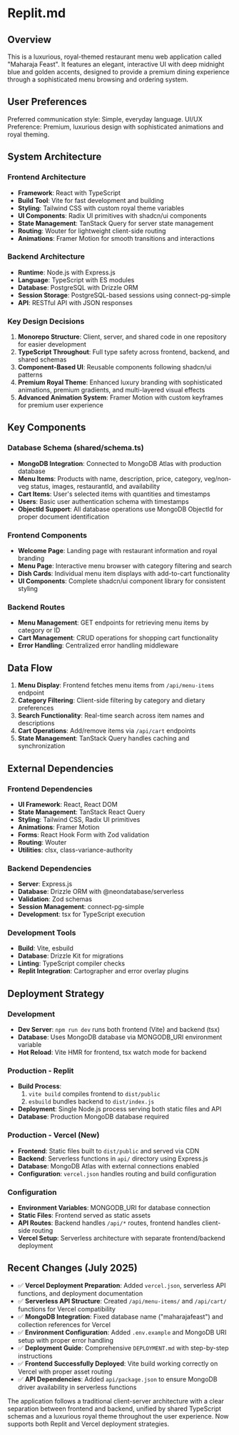 # Replit.md

## Overview

This is a luxurious, royal-themed restaurant menu web application called "Maharaja Feast". It features an elegant, interactive UI with deep midnight blue and golden accents, designed to provide a premium dining experience through a sophisticated menu browsing and ordering system.

## User Preferences

Preferred communication style: Simple, everyday language.
UI/UX Preference: Premium, luxurious design with sophisticated animations and royal theming.

## System Architecture

### Frontend Architecture
- **Framework**: React with TypeScript
- **Build Tool**: Vite for fast development and building
- **Styling**: Tailwind CSS with custom royal theme variables
- **UI Components**: Radix UI primitives with shadcn/ui components
- **State Management**: TanStack Query for server state management
- **Routing**: Wouter for lightweight client-side routing
- **Animations**: Framer Motion for smooth transitions and interactions

### Backend Architecture
- **Runtime**: Node.js with Express.js
- **Language**: TypeScript with ES modules
- **Database**: PostgreSQL with Drizzle ORM
- **Session Storage**: PostgreSQL-based sessions using connect-pg-simple
- **API**: RESTful API with JSON responses

### Key Design Decisions
1. **Monorepo Structure**: Client, server, and shared code in one repository for easier development
2. **TypeScript Throughout**: Full type safety across frontend, backend, and shared schemas
3. **Component-Based UI**: Reusable components following shadcn/ui patterns
4. **Premium Royal Theme**: Enhanced luxury branding with sophisticated animations, premium gradients, and multi-layered visual effects
5. **Advanced Animation System**: Framer Motion with custom keyframes for premium user experience

## Key Components

### Database Schema (shared/schema.ts)
- **MongoDB Integration**: Connected to MongoDB Atlas with production database
- **Menu Items**: Products with name, description, price, category, veg/non-veg status, images, restaurantId, and availability
- **Cart Items**: User's selected items with quantities and timestamps
- **Users**: Basic user authentication schema with timestamps
- **ObjectId Support**: All database operations use MongoDB ObjectId for proper document identification

### Frontend Components
- **Welcome Page**: Landing page with restaurant information and royal branding
- **Menu Page**: Interactive menu browser with category filtering and search
- **Dish Cards**: Individual menu item displays with add-to-cart functionality
- **UI Components**: Complete shadcn/ui component library for consistent styling

### Backend Routes
- **Menu Management**: GET endpoints for retrieving menu items by category or ID
- **Cart Management**: CRUD operations for shopping cart functionality
- **Error Handling**: Centralized error handling middleware

## Data Flow

1. **Menu Display**: Frontend fetches menu items from `/api/menu-items` endpoint
2. **Category Filtering**: Client-side filtering by category and dietary preferences
3. **Search Functionality**: Real-time search across item names and descriptions
4. **Cart Operations**: Add/remove items via `/api/cart` endpoints
5. **State Management**: TanStack Query handles caching and synchronization

## External Dependencies

### Frontend Dependencies
- **UI Framework**: React, React DOM
- **State Management**: TanStack React Query
- **Styling**: Tailwind CSS, Radix UI primitives
- **Animations**: Framer Motion
- **Forms**: React Hook Form with Zod validation
- **Routing**: Wouter
- **Utilities**: clsx, class-variance-authority

### Backend Dependencies
- **Server**: Express.js
- **Database**: Drizzle ORM with @neondatabase/serverless
- **Validation**: Zod schemas
- **Session Management**: connect-pg-simple
- **Development**: tsx for TypeScript execution

### Development Tools
- **Build**: Vite, esbuild
- **Database**: Drizzle Kit for migrations
- **Linting**: TypeScript compiler checks
- **Replit Integration**: Cartographer and error overlay plugins

## Deployment Strategy

### Development
- **Dev Server**: `npm run dev` runs both frontend (Vite) and backend (tsx)
- **Database**: Uses MongoDB database via MONGODB_URI environment variable
- **Hot Reload**: Vite HMR for frontend, tsx watch mode for backend

### Production - Replit
- **Build Process**: 
  1. `vite build` compiles frontend to `dist/public`
  2. `esbuild` bundles backend to `dist/index.js`
- **Deployment**: Single Node.js process serving both static files and API
- **Database**: Production MongoDB database required

### Production - Vercel (New)
- **Frontend**: Static files built to `dist/public` and served via CDN
- **Backend**: Serverless functions in `api/` directory using Express.js
- **Database**: MongoDB Atlas with external connections enabled
- **Configuration**: `vercel.json` handles routing and build configuration

### Configuration
- **Environment Variables**: MONGODB_URI for database connection
- **Static Files**: Frontend served as static assets
- **API Routes**: Backend handles `/api/*` routes, frontend handles client-side routing
- **Vercel Setup**: Serverless architecture with separate frontend/backend deployment

## Recent Changes (July 2025)
- ✅ **Vercel Deployment Preparation**: Added `vercel.json`, serverless API functions, and deployment documentation
- ✅ **Serverless API Structure**: Created `/api/menu-items/` and `/api/cart/` functions for Vercel compatibility
- ✅ **MongoDB Integration**: Fixed database name ("maharajafeast") and collection references for Vercel
- ✅ **Environment Configuration**: Added `.env.example` and MongoDB URI setup with proper error handling
- ✅ **Deployment Guide**: Comprehensive `DEPLOYMENT.md` with step-by-step instructions
- ✅ **Frontend Successfully Deployed**: Vite build working correctly on Vercel with proper asset routing
- ✅ **API Dependencies**: Added `api/package.json` to ensure MongoDB driver availability in serverless functions

The application follows a traditional client-server architecture with a clear separation between frontend and backend, unified by shared TypeScript schemas and a luxurious royal theme throughout the user experience. Now supports both Replit and Vercel deployment strategies.
